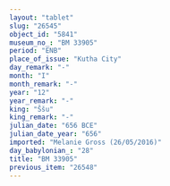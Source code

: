 ```yaml
---
layout: "tablet"
slug: "26545"
object_id: "5841"
museum_no_: "BM 33905"
period: "ENB"
place_of_issue: "Kutha City"
day_remark: "-"
month: "I"
month_remark: "-"
year: "12"
year_remark: "-"
king: "Ššu"
king_remark: "-"
julian_date: "656 BCE"
julian_date_year: "656"
imported: "Melanie Gross (26/05/2016)"
day_babylonian_: "28"
title: "BM 33905"
previous_item: "26548"
---
```


